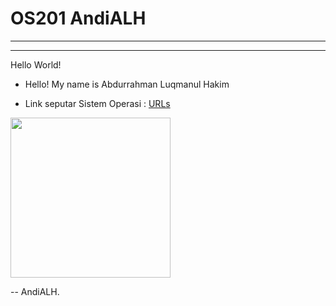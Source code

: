 # OS201 AndiALH
---
---

Hello World!

* Hello! My name is Abdurrahman Luqmanul Hakim

* Link seputar Sistem Operasi : [URLs](URLs/)

<img src="https://acakadul.files.wordpress.com/2013/08/makara-ui-fasilkom.png" width="256">

-- AndiALH.



